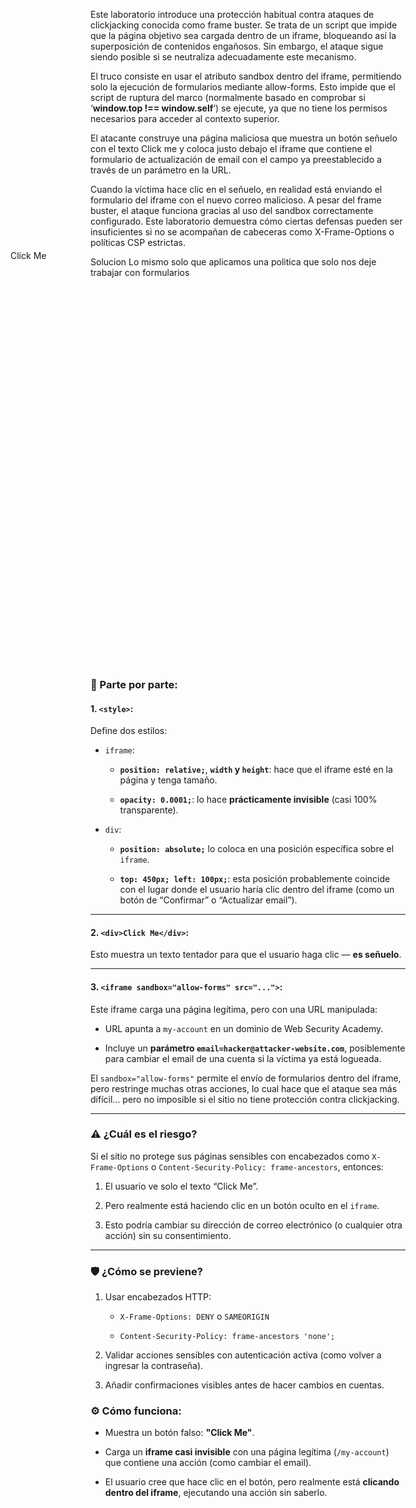Este laboratorio introduce una protección habitual contra ataques de clickjacking conocida como frame buster. Se trata de un script que impide que la página objetivo sea cargada dentro de un iframe, bloqueando así la superposición de contenidos engañosos. Sin embargo, el ataque sigue siendo posible si se neutraliza adecuadamente este mecanismo.

El truco consiste en usar el atributo sandbox dentro del iframe, permitiendo solo la ejecución de formularios mediante allow-forms. Esto impide que el script de ruptura del marco (normalmente basado en comprobar si ‘**window.top !== window.self**‘) se ejecute, ya que no tiene los permisos necesarios para acceder al contexto superior.

El atacante construye una página maliciosa que muestra un botón señuelo con el texto Click me y coloca justo debajo el iframe que contiene el formulario de actualización de email con el campo ya preestablecido a través de un parámetro en la URL.

Cuando la víctima hace clic en el señuelo, en realidad está enviando el formulario del iframe con el nuevo correo malicioso. A pesar del frame buster, el ataque funciona gracias al uso del sandbox correctamente configurado. Este laboratorio demuestra cómo ciertas defensas pueden ser insuficientes si no se acompañan de cabeceras como X-Frame-Options o políticas CSP estrictas.

Solucion
Lo mismo solo que aplicamos una politica que solo nos deje trabajar con formularios

<style>
    iframe {
        position:relative;
        width:500px;
        height: 600px;
        opacity: 0.0001;
    }
    div {
        position:absolute;
        top: 450px;
        left: 100px;
    }
</style>
<div>Click Me</div>
<iframe sandbox="allow-forms"
src="https://0a8900fe03d6552f83553881009f0048.web-security-academy.net/my-account?email=hacker@attacker-website.com"></iframe>

### 🧩 Parte por parte:

#### 1. `<style>`:

Define dos estilos:

- `iframe`:
    
    - **`position: relative;`**, **`width` y `height`**: hace que el iframe esté en la página y tenga tamaño.
        
    - **`opacity: 0.0001;`**: lo hace **prácticamente invisible** (casi 100% transparente).
        
- `div`:
    
    - **`position: absolute;`** lo coloca en una posición específica sobre el `iframe`.
        
    - **`top: 450px; left: 100px;`**: esta posición probablemente coincide con el lugar donde el usuario haría clic dentro del iframe (como un botón de “Confirmar” o “Actualizar email”).
        

---

#### 2. `<div>Click Me</div>`:

Esto muestra un texto tentador para que el usuario haga clic — **es señuelo**.

---

#### 3. `<iframe sandbox="allow-forms" src="...">`:

Este iframe carga una página legítima, pero con una URL manipulada:

- URL apunta a `my-account` en un dominio de Web Security Academy.
    
- Incluye un **parámetro `email=hacker@attacker-website.com`**, posiblemente para cambiar el email de una cuenta si la víctima ya está logueada.
    

El `sandbox="allow-forms"` permite el envío de formularios dentro del iframe, pero restringe muchas otras acciones, lo cual hace que el ataque sea más difícil... pero no imposible si el sitio no tiene protección contra clickjacking.

---

### ⚠️ ¿Cuál es el riesgo?

Si el sitio no protege sus páginas sensibles con encabezados como `X-Frame-Options` o `Content-Security-Policy: frame-ancestors`, entonces:

1. El usuario ve solo el texto “Click Me”.
    
2. Pero realmente está haciendo clic en un botón oculto en el `iframe`.
    
3. Esto podría cambiar su dirección de correo electrónico (o cualquier otra acción) sin su consentimiento.
    

---

### 🛡️ ¿Cómo se previene?

1. Usar encabezados HTTP:
    
    - `X-Frame-Options: DENY` o `SAMEORIGIN`
        
    - `Content-Security-Policy: frame-ancestors 'none';`
        
2. Validar acciones sensibles con autenticación activa (como volver a ingresar la contraseña).
    
3. Añadir confirmaciones visibles antes de hacer cambios en cuentas.

### ⚙️ **Cómo funciona:**

- Muestra un botón falso: **"Click Me"**.
    
- Carga un **iframe casi invisible** con una página legítima (`/my-account`) que contiene una acción (como cambiar el email).
    
- El usuario cree que hace clic en el botón, pero realmente está **clicando dentro del iframe**, ejecutando una acción sin saberlo.
